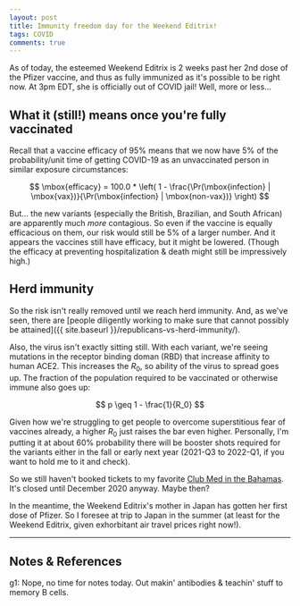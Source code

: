 ```yaml
---
layout: post
title: Immunity freedom day for the Weekend Editrix!
tags: COVID 
comments: true
---
```


As of today, the esteemed Weekend Editrix is 2 weeks past her 2nd dose of the Pfizer
vaccine, and thus as fully immunized as it's possible to be right now.  At 3pm EDT, she is
officially out of COVID jail!  Well, more or less&hellip;   


## What it (still!) means once you're fully vaccinated  

Recall that a vaccine efficacy of 95% means that we now have 5% of the probability/unit
time of getting COVID-19 as an unvaccinated person in similar exposure circumstances:  

$$
\mbox{efficacy} = 100.0 * \left( 1 - \frac{\Pr(\mbox{infection} | \mbox{vax})}{\Pr(\mbox{infection} | \mbox{non-vax})} \right)
$$

But&hellip; the new variants (especially the British, Brazilian, and South African) are
apparently much _more_ contagious.  So even if the vaccine is equally efficacious on them,
our risk would still be 5% of a larger number.  And it appears the vaccines still have
efficacy, but it might be lowered.  (Though the efficacy at preventing hospitalization
&amp; death might still be impressively high.)  


## Herd immunity  

So the risk isn't really removed until we reach herd immunity.  And, as we've seen, there
are [people diligently working to make sure that cannot possibly be attained]({{ site.baseurl }}/republicans-vs-herd-immunity/).  

Also, the virus isn't exactly sitting still.  With each variant, we're seeing mutations in
the receptor binding doman (RBD) that increase affinity to human ACE2.  This increases the
$R_0$, so ability of the virus to spread goes up.  The fraction of the population required
to be vaccinated or otherwise immune also goes up:  

$$
p \geq 1 - \frac{1}{R_0}
$$

Given how we're struggling to get people to overcome superstitious fear of vaccines
already, a higher $R_0$ just raises the bar even higher.  Personally, I'm putting it at
about 60% probability there will be booster shots required for the variants either in the
fall or early next year (2021-Q3 to 2022-Q1, if you want to hold me to it and check).  

So we still haven't booked tickets to my favorite [Club Med in the Bahamas](https://www.clubmed.us/r/columbus-isle/y).  It's closed until December 2020 anyway.  Maybe then?  

In the meantime, the Weekend Editrix's mother in Japan has gotten her first dose of
Pfizer.  So I foresee at trip to Japan in the summer (at least for the Weekend Editrix,
given exhorbitant air travel prices right now!).  

---

## Notes &amp; References  

<!--
<sup id="fn1a">[[1]](#fn1)</sup>
<a id="fn1">1</a>: [↩](#fn1a)  
-->

g<a id="fn1">1</a>: Nope, no time for notes today.  Out makin' antibodies &amp; teachin' stuff to memory B cells.  
